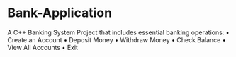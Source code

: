 # Bank-Application
A C++ Banking System Project that includes essential banking operations:
•	Create an Account
•	Deposit Money
•	Withdraw Money
•	Check Balance
•	View All Accounts
•	Exit
